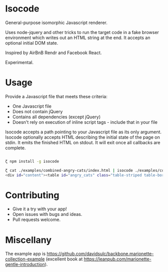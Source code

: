 Isocode
=======

General-purpose isomorphic Javascript renderer.

Uses node-jquery and other tricks to run the target code in a fake browser environment which writes out an HTML string at the end. It accepts an optional initial DOM state.

Inspired by AirBnB Rendr and Facebook React.

Experimental.

Usage
=====

Provide a Javascript file that meets these criteria:
* One Javascript file
* Does not contain jQuery
* Contains all dependencies (except jQuery)
* Doesn't rely on execution of inline script tags - include that in your file

Isocode accepts a path pointing to your Javascript file as its only argument.
Isocode optionally accepts HTML describing the initial state of the page on stdin. It emits the finished HTML on stdout. It will exit once all callbacks are complete.

```bash

ζ npm install -g isocode

ζ cat ./examples/combined-angry-cats/index.html | isocode ./examples/combined-angry-cats/application.js
<div id="content"><table id="angry_cats" class="table-striped table-bordered"><thead><tr class="header"><th>Rank</th><th>Votes</th><th>Name</th><th>Image</th><th></th><th></th></tr></thead><tbody><tr class="angry_cat"><td>1</td><td>0</td><td>Wet Cat</td><td><img src="assets/images/cat2.jpg" class="angry_cat_pic" /></td><td><div class="rank_up"><img src="assets/images/up.gif" /></div><div class="rank_down"><img src="assets/images/down.gif" /></div></td><td><a href="#" class="disqualify">Disqualify</a></td></tr><tr class="angry_cat"><td>2</td><td>0</td><td>Bitey Cat</td><td><img src="assets/images/cat1.jpg" class="angry_cat_pic" /></td><td><div class="rank_up"><img src="assets/images/up.gif" /></div><div class="rank_down"><img src="assets/images/down.gif" /></div></td><td><a href="#" class="disqualify">Disqualify</a></td></tr><tr class="angry_cat"><td>3</td><td>0</td><td>Surprised Cat</td><td><img src="assets/images/cat3.jpg" class="angry_cat_pic" /></td><td><div class="rank_up"><img src="assets/images/up.gif" /></div><div class="rank_down"><img src="assets/images/down.gif" /></div></td><td><a href="#" class="disqualify">Disqualify</a></td></tr><tr class="angry_cat"><td>4</td><td>0</td><td>Cranky Cat</td><td><img src="assets/images/cat4.jpg" class="angry_cat_pic" /></td><td><div class="rank_up"><img src="assets/images/up.gif" /></div><div class="rank_down"><img src="assets/images/down.gif" /></div></td><td><a href="#" class="disqualify">Disqualify</a></td></tr></tbody></table></div>
```

Contributing
============

* Give it a try with your app!
* Open issues with bugs and ideas.
* Pull requests welcome.


Miscellany
==========

The example app is https://github.com/davidsulc/backbone.marionette-collection-example (excellent book at https://leanpub.com/marionette-gentle-introduction).

